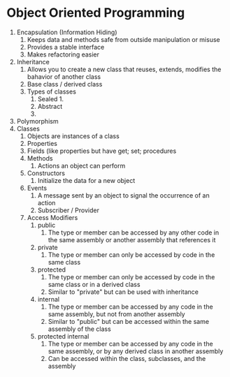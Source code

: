 # Object Oriented Programming

1. Encapsulation (Information Hiding)
   1. Keeps data and methods safe from outside manipulation or misuse
   2. Provides a stable interface
   3. Makes refactoring easier
2. Inheritance
   1. Allows you to create a new class that reuses, extends, modifies the bahavior of another class
   2. Base class / derived class
   3. Types of classes
      1. Sealed
         1.
      2. Abstract
      3. 
3. Polymorphism
4. Classes
   1. Objects are instances of a class
   2. Properties
   3. Fields (like properties but have get; set; procedures
   4. Methods
      1. Actions an object can perform
   5. Constructors
      1. Initialize the data for a new object
   6. Events
      1. A message sent by an object to signal the occurrence of an action
      2. Subscriber / Provider
   7. Access Modifiers
      1. public
         1. The type or member can be accessed by any other code in the same assembly or another assembly that references it
      2. private
         1. The type or member can only be accessed by code in the same class
      3. protected
         1. The type or member can only be accessed by code in the same class or in a derived class
         2. Similar to "private" but can be used with inheritance
      4. internal
         1. The type or member can be accessed by any code in the same assembly, but not from another assembly
         2. Similar to "public" but can be accessed within the same assembly of the class
      5. protected internal
         1. The type or member can be accessed by any code in the same assembly, or by any derived class in another assembly
         2. Can be accessed within the class, subclasses, and the assembly
